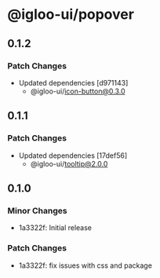 # @igloo-ui/popover

## 0.1.2

### Patch Changes

- Updated dependencies [d971143]
  - @igloo-ui/icon-button@0.3.0

## 0.1.1

### Patch Changes

- Updated dependencies [17def56]
  - @igloo-ui/tooltip@2.0.0

## 0.1.0

### Minor Changes

- 1a3322f: Initial release

### Patch Changes

- 1a3322f: fix issues with css and package
